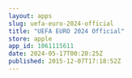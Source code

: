 ```yaml
---
layout: apps
slug: uefa-euro-2024-official
title: "UEFA EURO 2024 Official"
store: apple
app_id: 1061115611
date: 2024-05-17T00:20:25Z
published: 2015-12-07T17:18:52Z
---
```


